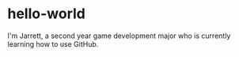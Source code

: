 # hello-world

I'm Jarrett, a second year game development major who is currently learning how to use GitHub.
